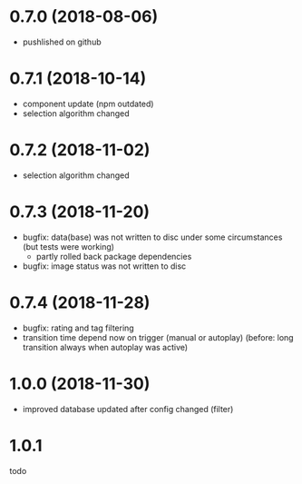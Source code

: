 # 0.7.0 (2018-08-06)
- pushlished on github

# 0.7.1 (2018-10-14)
- component update (npm outdated)
- selection algorithm changed

# 0.7.2 (2018-11-02)
- selection algorithm changed

# 0.7.3 (2018-11-20)
- bugfix: data(base) was not written to disc under some circumstances (but tests were working)
	- partly rolled back package dependencies
- bugfix: image status was not written to disc

# 0.7.4 (2018-11-28)
- bugfix: rating and tag filtering
- transition time depend now on trigger (manual or autoplay)
  (before: long transition always when autoplay was active)

# 1.0.0 (2018-11-30)
- improved database updated after config changed (filter)

# 1.0.1
todo
